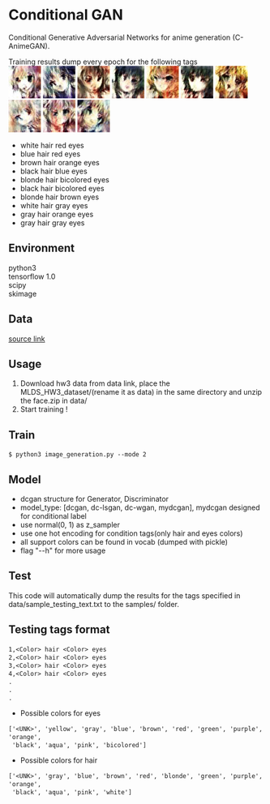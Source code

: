 Conditional GAN
====
Conditional Generative Adversarial Networks for anime generation (C-AnimeGAN).


Training results dump every epoch for the following tags<br />
![image](https://github.com/gdoggg2032/MLDS2017/blob/gdog/hw3/assets/2390_white_hair_red_eyes.gif)
![image](https://github.com/gdoggg2032/MLDS2017/blob/gdog/hw3/assets/7949_blue_hair_red_eyes.gif)
![image](https://github.com/gdoggg2032/MLDS2017/blob/gdog/hw3/assets/9509_brown_hair_orange_eyes.gif)
![image](https://github.com/gdoggg2032/MLDS2017/blob/gdog/hw3/assets/11288_black_hair_blue_eyes.gif)
![image](https://github.com/gdoggg2032/MLDS2017/blob/gdog/hw3/assets/11885_blonde_hair_bicolored_eyes.gif)
![image](https://github.com/gdoggg2032/MLDS2017/blob/gdog/hw3/assets/13838_black_hair_bicolored_eyes.gif)
![image](https://github.com/gdoggg2032/MLDS2017/blob/gdog/hw3/assets/20146_blonde_hair_brown_eyes.gif)
![image](https://github.com/gdoggg2032/MLDS2017/blob/gdog/hw3/assets/23144_white_hair_gray_eyes.gif)
![image](https://github.com/gdoggg2032/MLDS2017/blob/gdog/hw3/assets/28322_gray_hair_orange_eyes.gif)
![image](https://github.com/gdoggg2032/MLDS2017/blob/gdog/hw3/assets/30847_gray_hair_gray_eyes.gif)
<br />

- white hair red eyes
- blue hair red eyes
- brown hair orange eyes
- black hair blue eyes
- blonde hair bicolored eyes
- black hair bicolored eyes
- blonde hair brown eyes
- white hair gray eyes
- gray hair orange eyes
- gray hair gray eyes

## Environment
python3 <br />
tensorflow 1.0 <br />
scipy <br />
skimage <br />

## Data
[source link](https://drive.google.com/open?id=0BwJmB7alR-AvMHEtczZZN0EtdzQ) <br />


## Usage 
1. Download hw3 data from data link, place the MLDS_HW3_dataset/(rename it as data) in the same directory and unzip the face.zip in data/
2. Start training !

## Train
```
$ python3 image_generation.py --mode 2
```

## Model
- dcgan structure for Generator, Discriminator
- model_type: [dcgan, dc-lsgan, dc-wgan, mydcgan], mydcgan designed for conditional label
- use normal(0, 1) as z_sampler
- use one hot encoding for condition tags(only hair and eyes colors)
- all support colors can be found in vocab (dumped with pickle)
- flag "--h" for more usage 

## Test 
This code will automatically dump the results for the tags specified in data/sample_testing_text.txt to the samples/ folder. <br />

## Testing tags format
```
1,<Color> hair <Color> eyes 
2,<Color> hair <Color> eyes
3,<Color> hair <Color> eyes
4,<Color> hair <Color> eyes
.
.
.
```
- Possible colors for eyes
```
['<UNK>', 'yellow', 'gray', 'blue', 'brown', 'red', 'green', 'purple', 'orange',
 'black', 'aqua', 'pink', 'bicolored']
```
- Possible colors for hair
```
['<UNK>', 'gray', 'blue', 'brown', 'red', 'blonde', 'green', 'purple', 'orange',
 'black', 'aqua', 'pink', 'white']
```









